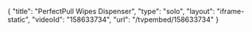 {
    "title": "PerfectPull  Wipes Dispenser",
    "type": "solo",
    "layout": "iframe-static",
    "videoId": "158633734",
    "url": "\/tvpembed\/158633734"
}